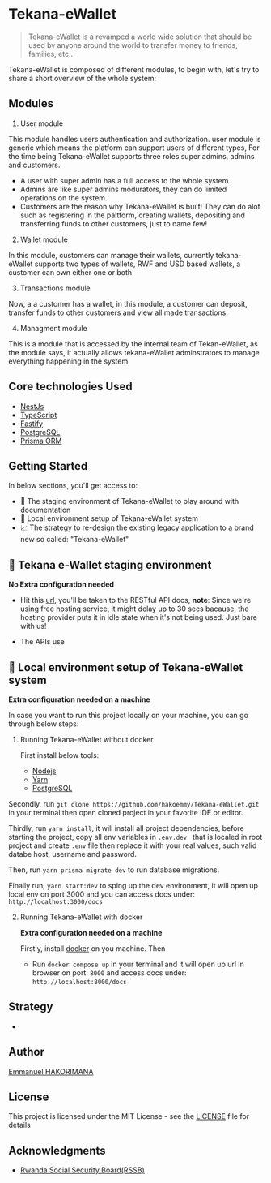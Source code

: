 # Tekana-eWallet

> Tekana-eWallet is a revamped a world wide solution that should be used by anyone around the world to transfer money to friends, families, etc..

Tekana-eWallet is composed of different modules, to begin with, let's try to share a short overview of the whole system:

## Modules

1. User module

This module handles users authentication and authorization. user module is generic which means the platform can support users of different types, For the time being Tekana-eWallet supports three roles super admins, admins and customers.

- A user with super admin has a full access to the whole system.
- Admins are like super admins modurators, they can do limited operations on the system.
- Customers are the reason why Tekana-eWallet is built! They can do alot such as registering in the paltform, creating wallets, depositing and transferring funds to other customers, just to name few!

2. Wallet module

In this module, customers can manage their wallets, currently tekana-eWallet supports two types of wallets, RWF and USD based wallets, a customer can own either one or both.

3.  Transactions module

Now, a a customer has a wallet, in this module, a customer can deposit, transfer funds to other customers and view all made transactions.

4.  Managment module

This is a module that is accessed by the internal team of Tekan-eWallet, as the module says, it actually allows tekana-eWallet adminstrators to manage everything happening in the system.

## Core technologies Used

- [NestJs](https://nestjs.com/)
- [TypeScript](https://www.typescriptlang.org/)
- [Fastify](https://www.fastify.io/)
- [PostgreSQL](https://www.postgresql.org/)
- [Prisma ORM](https://www.prisma.io/)

## Getting Started

In below sections, you'll get access to:

- 🚧 The staging environment of Tekana-eWallet to play around with documentation
- 🦴 Local environment setup of Tekana-eWallet system
- 📈 The strategy to re-design the existing legacy application to a brand new so called: "Tekana-eWallet"

## 🚧 Tekana e-Wallet staging environment

**No Extra configuration needed**

- Hit this [url](https://rssb.onrender.com/docs), you'll be taken to the RESTful API docs, **note**: Since we're using free hosting service, it might delay up to 30 secs bacause, the hosting provider puts it in idle state when it's not being used. Just bare with us!

- The APIs use

## 🦴 Local environment setup of Tekana-eWallet system

**Extra configuration needed on a machine**

In case you want to run this project locally on your machine, you can go through below steps:

1. Running Tekana-eWallet without docker

   First install below tools:

   - [Nodejs](https://nodejs.org/en/)
   - [Yarn](https://yarnpkg.com/)
   - [PostgreSQL](https://www.postgresql.org/)

Secondly, run `git clone https://github.com/hakoemmy/Tekana-eWallet.git ` in your terminal then open cloned project in your favorite IDE or editor.

Thirdly, run `yarn install`, it will install all project dependencies, before starting the project, copy all env variables in `.env.dev ` that is localed in root project and create `.env` file then replace it with your real values, such valid databe host, username and password.

Then, run `yarn prisma migrate dev` to run database migrations.

Finally run, `yarn start:dev` to sping up the dev environment, it will open up local env on port 3000 and you can access docs under: `http://localhost:3000/docs`

2. Running Tekana-eWallet with docker

   **Extra configuration needed on a machine**

   Firstly, install [docker](https://www.docker.com) on you machine. Then

   - Run `docker compose up` in your terminal and it will open up url in browser on port: `8000` and access docs under: `http://localhost:8000/docs`

## Strategy

-

## Author

[Emmanuel HAKORIMANA](https://github.com/hakoemmy)

## License

This project is licensed under the MIT License - see the [LICENSE](LICENCE.md) file for details

## Acknowledgments

- [Rwanda Social Security Board(RSSB)](https://www.rssb.rw/)
